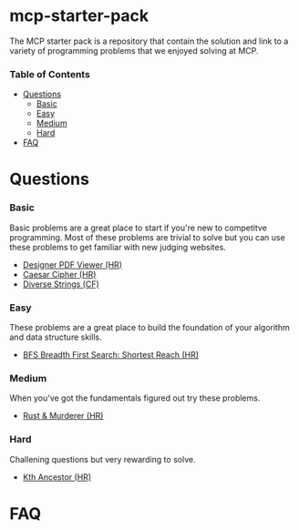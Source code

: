 # mcp-starter-pack

The MCP starter pack is a repository that contain the solution and link to a variety of programming problems that we enjoyed solving at MCP.

### Table of Contents

- [Questions](#Questions)
     - [Basic](#Basic)
     - [Easy](#Easy)
     - [Medium](#Medium)
     - [Hard](#Hard)
- [FAQ](#FAQ)

# Questions

### Basic

Basic problems are a great place to start if you're new to competitve programming. Most of these problems are trivial to solve but you can use these problems to get familiar with new judging websites. 

- [Designer PDF Viewer (HR)](https://www.hackerrank.com/challenges/designer-pdf-viewer/problem)
- [Caesar Cipher (HR)](https://www.hackerrank.com/challenges/caesar-cipher-1/problem)
- [Diverse Strings (CF)](https://codeforces.com/contest/1144/problem/A)
 

### Easy

These problems are a great place to build the foundation of your algorithm and data structure skills.

- [BFS Breadth First Search: Shortest Reach (HR)](https://www.hackerrank.com/challenges/bfsshortreach/problem)

### Medium

When you've got the fundamentals figured out try these problems.

- [Rust & Murderer (HR)](https://www.hackerrank.com/challenges/rust-murderer/problem)

### Hard

Challening questions but very rewarding to solve. 

- [Kth Ancestor (HR)](https://www.hackerrank.com/challenges/kth-ancestor/problem)

# FAQ
